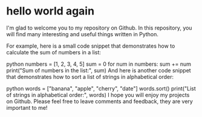 # hello world again

I'm glad to welcome you to my repository on Github. In this repository, you will find many interesting and useful things written in Python.

For example, here is a small code snippet that demonstrates how to calculate the sum of numbers in a list:

python
numbers = [1, 2, 3, 4, 5]
sum = 0
for num in numbers:
    sum += num
print("Sum of numbers in the list:", sum)
And here is another code snippet that demonstrates how to sort a list of strings in alphabetical order:

python
words = ["banana", "apple", "cherry", "date"]
words.sort()
print("List of strings in alphabetical order:", words)
I hope you will enjoy my projects on Github. Please feel free to leave comments and feedback, they are very important to me!
